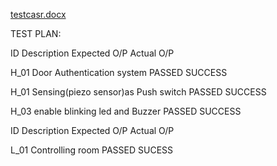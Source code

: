 [testcasr.docx](https://github.com/MukulMangde/M2_Security-System/files/8546715/testcasr.docx)

TEST PLAN:

ID	  Description                          	Expected O/P	  Actual O/P

H_01	Door Authentication system	           PASSED	        SUCCESS

H_01	Sensing(piezo sensor)as Push switch	   PASSED	        SUCCESS

H_03	enable blinking led 
       and Buzzer	                           PASSED	        SUCCESS
       
       

ID	   Description	                        Expected O/P	  Actual O/P

L_01	 Controlling room 	                  PASSED	        SUCESS
			


